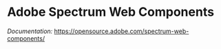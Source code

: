 # Adobe Spectrum Web Components
*Documentation:*
https://opensource.adobe.com/spectrum-web-components/
